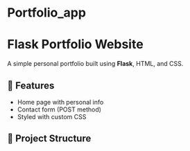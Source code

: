 # Portfolio_app
# Flask Portfolio Website

A simple personal portfolio built using **Flask**, HTML, and CSS.

## 🚀 Features
- Home page with personal info
- Contact form (POST method)
- Styled with custom CSS

## 📂 Project Structure
